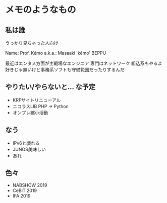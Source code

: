 # メモのようなもの

## 私は誰
うっかり見ちゃった人向け

Name:	Prof. Kémo
a.k.a.:	Masaaki 'kémo' BEPPU

最近はエンタメ方面が主戦場なエンジニア
専門はネットワーク
組込系もやるよ
好きじゃ無いけど事務系ソフトも守備範囲だったりするんだ

## やりたい/やらないと… な予定
* KRFサイトリニューアル
* ニコラスLIB PHP -> Python
* オンプレ縮小活動

## なう
* IPv6と戯れる
* JUNOS美味しい
* あれ

## 色々

* NABSHOW 2019
* CeBIT 2019
* IFA 2019